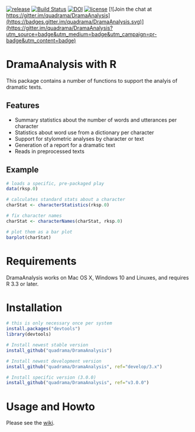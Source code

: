 [![release](https://img.shields.io/badge/release-2.0.1-blue.svg)](https://github.com/quadrama/DramaAnalysis/releases/tag/v2.0.1)
[![Build Status](https://travis-ci.org/quadrama/DramaAnalysis.svg?branch=master)](https://travis-ci.org/quadrama/DramaAnalysis)
[![DOI](https://zenodo.org/badge/64286398.svg)](https://zenodo.org/badge/latestdoi/64286398)
[![license](https://img.shields.io/badge/license-GPL%20v3-blue.svg)](LICENSE) 
[![Join the chat at https://gitter.im/quadrama/DramaAnalysis](https://badges.gitter.im/quadrama/DramaAnalysis.svg)](https://gitter.im/quadrama/DramaAnalysis?utm_source=badge&utm_medium=badge&utm_campaign=pr-badge&utm_content=badge)

# DramaAnalysis with R

This package contains a number of functions to support the analyis of dramatic texts. 

## Features
- Summary statistics about the number of words and utterances per character
- Statistics about word use from a dictionary per character
- Support for stylometric analyses by character or text
- Generation of a report for a dramatic text
- Reads in preprocessed texts 

## Example

```r
# loads a specific, pre-packaged play
data(rksp.0)

# calculates standard stats about a character
charStat <- characterStatistics(rksp.0)

# fix character names
charStat <- characterNames(charStat, rksp.0)

# plot them as a bar plot
barplot(charStat)
```

# Requirements
DramaAnalysis works on Mac OS X, Windows 10 and Linuxes, and requires R 3.3 or later.


# Installation
```R
# this is only necessary once per system
install.packages("devtools") 
library(devtools)

# Install newest stable version
install_github("quadrama/DramaAnalysis") 

# Install newest development version
install_github("quadrama/DramaAnalysis", ref="develop/3.x")

# Install specific version (3.0.0)
install_github("quadrama/DramaAnalysis", ref="v3.0.0") 
```

# Usage and Howto
Please see the [wiki](https://github.com/quadrama/DramaAnalysis/wiki).

